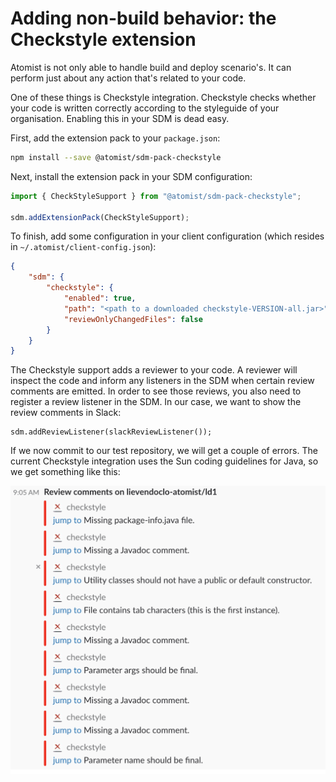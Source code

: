 # Adding non-build behavior: the Checkstyle extension

Atomist is not only able to handle build and deploy scenario's. It can perform just about any action that's related to your code. 

One of these things is Checkstyle integration. Checkstyle checks whether your code is written correctly according to the styleguide of your organisation. Enabling this in your SDM is dead easy. 

First, add the extension pack to your `package.json`:

``` bash
npm install --save @atomist/sdm-pack-checkstyle
```

Next, install the extension pack in your SDM configuration:

``` typescript
import { CheckStyleSupport } from "@atomist/sdm-pack-checkstyle";

sdm.addExtensionPack(CheckStyleSupport);
```

To finish, add some configuration in your client configuration (which resides in `~/.atomist/client-config.json`):

``` json
{
    "sdm": {
        "checkstyle": {
            "enabled": true,
            "path": "<path to a downloaded checkstyle-VERSION-all.jar>",
            "reviewOnlyChangedFiles": false
        }
    }
}
```

The Checkstyle support adds a reviewer to your code. A reviewer will inspect the code and inform any listeners in the SDM when certain review comments are emitted. In order to see those reviews, you also need to register a review listener in the SDM. In our case, we want to show the review comments in Slack:

```
sdm.addReviewListener(slackReviewListener());
```

If we now commit to our test repository, we will get a couple of errors. The current Checkstyle integration uses the Sun coding guidelines for Java, so we get something like this:

![review comments](../images/review-comments.png)
